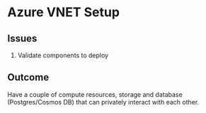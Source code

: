 # Azure VNET Setup

## Issues
1. Validate components to deploy

## Outcome
Have a couple of compute resources, storage and database (Postgres/Cosmos DB) that can privately interact with each other.